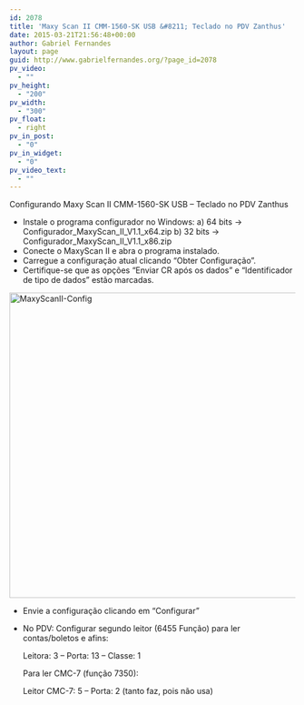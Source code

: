 ```yaml
---
id: 2078
title: 'Maxy Scan II CMM-1560-SK USB &#8211; Teclado no PDV Zanthus'
date: 2015-03-21T21:56:48+00:00
author: Gabriel Fernandes
layout: page
guid: http://www.gabrielfernandes.org/?page_id=2078
pv_video:
  - ""
pv_height:
  - "200"
pv_width:
  - "300"
pv_float:
  - right
pv_in_post:
  - "0"
pv_in_widget:
  - "0"
pv_video_text:
  - ""
---
```

Configurando Maxy Scan II CMM-1560-SK USB &#8211; Teclado no PDV Zanthus

  * Instale o programa configurador no Windows: 
    a) 64 bits -> Configurador\_MaxyScan\_II\_V1.1\_x64.zip
    b) 32 bits -> Configurador\_MaxyScan\_II\_V1.1\_x86.zip
  * Conecte o MaxyScan II e abra o programa instalado.
  * Carregue a configuração atual clicando &#8220;Obter Configuração&#8221;.
  * Certifique-se que as opções &#8220;Enviar CR após os dados&#8221; e &#8220;Identificador de tipo de dados&#8221; estão marcadas.

<img class="aligncenter size-full wp-image-2079" src="https://i1.wp.com/www.gabrielfernandes.org/wp-content/uploads/2015/03/MaxyScanII-Config.png?resize=660%2C537" alt="MaxyScanII-Config" width="660" height="537" srcset="https://i1.wp.com/www.gabrielfernandes.org/wp-content/uploads/2015/03/MaxyScanII-Config.png?w=706 706w, https://i1.wp.com/www.gabrielfernandes.org/wp-content/uploads/2015/03/MaxyScanII-Config.png?resize=300%2C244 300w, https://i1.wp.com/www.gabrielfernandes.org/wp-content/uploads/2015/03/MaxyScanII-Config.png?resize=700%2C569 700w" sizes="(max-width: 660px) 100vw, 660px" data-recalc-dims="1" />

  * Envie a configuração clicando em &#8220;Configurar&#8221;
  * No PDV: 
    Configurar segundo leitor (6455 Função) para ler contas/boletos e afins:</p> 
    
    Leitora: 3 &#8211; Porta: 13 &#8211; Classe: 1
    
    Para ler CMC-7 (função 7350):</p> 
    
    Leitor CMC-7: 5 &#8211; Porta: 2 (tanto faz, pois não usa)